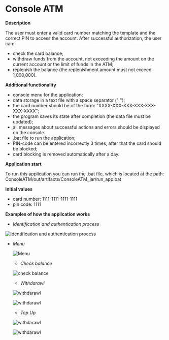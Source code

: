 # Console ATM

**Description**

The user must enter a valid card number matching the template and the correct PIN to access the account. After successful authorization, the user can:
- check the card balance;
- withdraw funds from the account, not exceeding the amount on the current account or the limit of funds in the ATM;
- replenish the balance (the replenishment amount must not exceed 1,000,000).

**Additional functionality**

- console menu for the application;
- data storage in a text file with a space separator (" ");
- the card number should be of the form: "XXXX-XXX-XXX-XXX-XXX-XXX-XXXX";
- the program saves its state after completion (the data file must be updated);
- all messages about successful actions and errors should be displayed on the console.
- .bat file to run the application;
- PIN-code can be entered incorrectly 3 times, after that the card should be blocked;
- card blocking is removed automatically after a day.


**Application start**

To run this application you can run the .bat file, which is located at the path: ConsoleATM/out/artifacts/ConsoleATM_jar/run_app.bat 

**Initial values**

- card number: 1111-1111-1111-1111
- pin code: 1111

**Examples of how the application works**

- _Identification and authentication process_

![Identification and authentication process](https://github.com/EzerskiyK/Console-ATM/blob/main/imageFileForGitHub/1.png)

- _Menu_

  ![Menu](https://github.com/EzerskiyK/Console-ATM/blob/main/imageFileForGitHub/2.png)

  - _Check balance_

  ![check balance](https://github.com/EzerskiyK/Console-ATM/blob/main/imageFileForGitHub/3.png)

  - _Withdarawl_

  ![withdarawl](https://github.com/EzerskiyK/Console-ATM/blob/main/imageFileForGitHub/4.png)

  ![withdarawl](https://github.com/EzerskiyK/Console-ATM/blob/main/imageFileForGitHub/5.png)

  - _Top Up_

  ![withdarawl](https://github.com/EzerskiyK/Console-ATM/blob/main/imageFileForGitHub/6.png)
  
  ![withdarawl](https://github.com/EzerskiyK/Console-ATM/blob/main/imageFileForGitHub/7.png)

  
